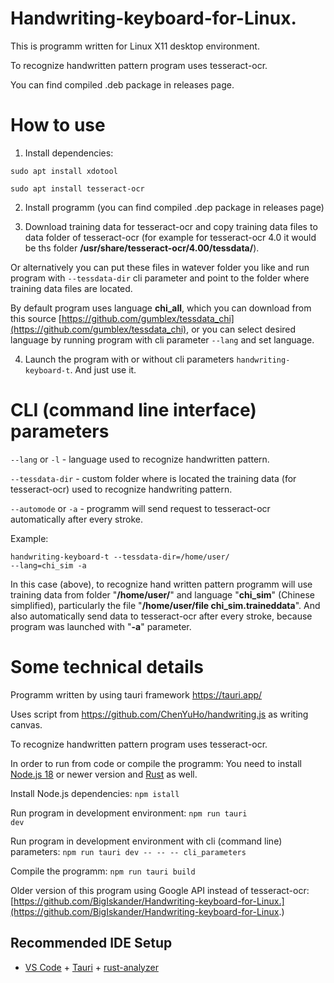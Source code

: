# Handwriting-keyboard-for-Linux.

This is programm written for Linux X11 desktop environment.

To recognize handwritten pattern program uses tesseract-ocr.

You can find compiled .deb package in releases page.

# How to use

1) Install dependencies:

<code>sudo apt install xdotool</code>

<code>sudo apt install tesseract-ocr</code>

2) Install programm (you can find compiled .dep package in releases page)

3) Download training data for tesseract-ocr and copy training data files to data folder of tesseract-ocr (for example for tesseract-ocr 4.0 it would be ths folder <b>/usr/share/tesseract-ocr/4.00/tessdata/</b>).

Or alternatively you can put these files in watever folder you like and run program with <code>--tessdata-dir</code> cli parameter and point to the folder where training data files are located.

By default program uses language <b>chi_all</b>, which you can download from this source [https://github.com/gumblex/tessdata_chi](https://github.com/gumblex/tessdata_chi), or you can select desired language by running program with cli parameter <code>--lang</code> and set language.

4) Launch the program with or without cli parameters <code>handwriting-keyboard-t</code>. And just use it.

# CLI (command line interface) parameters

<code>--lang</code> or <code>-l</code> - language used to recognize handwritten pattern.

<code>--tessdata-dir</code> - custom folder where is located the training data (for tesseract-ocr) used to recognize handwriting pattern.

<code>--automode</code> or <code>-a</code> - programm will send request to tesseract-ocr automatically after every stroke.

Example:

<code>handwriting-keyboard-t --tessdata-dir=/home/user/ --lang=chi_sim -a</code>

In this case (above), to recognize hand written pattern programm will use training data from folder "<b>/home/user/</b>" and language "<b>chi_sim</b>" (Chinese simplified), particularly the file "<b>/home/user/file chi_sim.traineddata</b>". And also automatically send data to tesseract-ocr after every stroke, because program was launched with "<b>-a</b>" parameter.

# Some technical details

Programm written by using tauri framework https://tauri.app/

Uses script from https://github.com/ChenYuHo/handwriting.js as writing canvas.

To recognize handwritten pattern program uses tesseract-ocr.

In order to run from code or compile the programm: You need to install [Node.js 18](https://nodejs.org/en) or newer version and [Rust](https://www.rust-lang.org/) as well.

Install Node.js dependencies: <code>npm istall</code>

Run program in development environment: <code>npm run tauri dev</code>

Run program in development environment with cli (command line) parameters: <code>npm run tauri dev -- -- -- cli_parameters</code>

Compile the programm: <code>npm run tauri build</code>

Older version of this program using Google API instead of tesseract-ocr: [https://github.com/BigIskander/Handwriting-keyboard-for-Linux.](https://github.com/BigIskander/Handwriting-keyboard-for-Linux.)

## Recommended IDE Setup

- [VS Code](https://code.visualstudio.com/) + [Tauri](https://marketplace.visualstudio.com/items?itemName=tauri-apps.tauri-vscode) + [rust-analyzer](https://marketplace.visualstudio.com/items?itemName=rust-lang.rust-analyzer)
